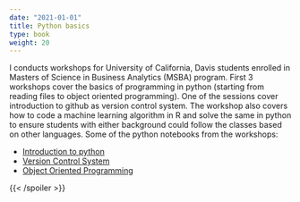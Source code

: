 ```yaml
---
date: "2021-01-01"
title: Python basics
type: book
weight: 20
---
```


I conducts workshops for University of California, Davis students enrolled in Masters of Science in Business Analytics (MSBA) program. First 3 workshops cover the basics of programming in python (starting from reading files to object oriented programming). One of the sessions cover introduction to github as version control system. The workshop also covers how to code a machine learning algorithm in R and solve the same in python to ensure students with either background could follow the classes based on other languages. Some of the python notebooks from the workshops:

<ul>
<li><a href="https://github.com/ashutoshnayakIE/introToPython" target = "_blank">Introduction to python</a></li>
<li><a href="https://github.com/ashutoshnayakIE/github-tutorial/blob/master/Github%20tutorial.ipynb" target = "_blank">Version Control System</a></li>
<li><a href="https://github.com/ashutoshnayakIE/OOP" target = "_blank">Object Oriented Programming</a></li>
</ul>

<!--

{{< icon name="clock" pack="fas" >}} 1-2 hours per week, for 8 weeks

## Learn

{{< youtube rfscVS0vtbw >}}

## Quiz

{{< spoiler text="What is the difference between lists and tuples?" >}}
Lists

- Lists are mutable - they can be changed
- Slower than tuples
- Syntax: `a_list = [1, 2.0, 'Hello world']`

Tuples

- Tuples are immutable - they can't be changed
- Tuples are faster than lists 
- Syntax: `a_tuple = (1, 2.0, 'Hello world')`
{{< /spoiler >}}

{{< spoiler text="Is Python case-sensitive?" >}}
Yes
-->
{{< /spoiler >}}
